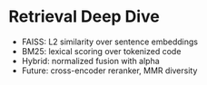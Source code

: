 # Retrieval Deep Dive

- FAISS: L2 similarity over sentence embeddings
- BM25: lexical scoring over tokenized code
- Hybrid: normalized fusion with alpha
- Future: cross-encoder reranker, MMR diversity
